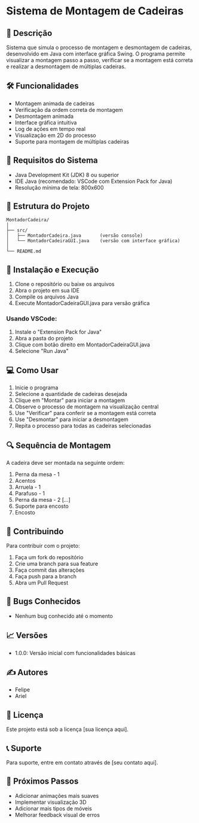 # Sistema de Montagem de Cadeiras

## 📝 Descrição
Sistema que simula o processo de montagem e desmontagem de cadeiras, desenvolvido em Java com interface gráfica Swing. O programa permite visualizar a montagem passo a passo, verificar se a montagem está correta e realizar a desmontagem de múltiplas cadeiras.

## 🛠️ Funcionalidades
- Montagem animada de cadeiras
- Verificação da ordem correta de montagem
- Desmontagem animada
- Interface gráfica intuitiva
- Log de ações em tempo real
- Visualização em 2D do processo
- Suporte para montagem de múltiplas cadeiras

## 🔧 Requisitos do Sistema
- Java Development Kit (JDK) 8 ou superior
- IDE Java (recomendado: VSCode com Extension Pack for Java)
- Resolução mínima de tela: 800x600

## 📁 Estrutura do Projeto
```
MontadorCadeira/
│
├── src/
│   ├── MontadorCadeira.java       (versão console)
│   └── MontadorCadeiraGUI.java    (versão com interface gráfica)
│
└── README.md
```

## 🚀 Instalação e Execução
1. Clone o repositório ou baixe os arquivos
2. Abra o projeto em sua IDE
3. Compile os arquivos Java
4. Execute MontadorCadeiraGUI.java para versão gráfica

### Usando VSCode:
1. Instale o "Extension Pack for Java"
2. Abra a pasta do projeto
3. Clique com botão direito em MontadorCadeiraGUI.java
4. Selecione "Run Java"

## 💻 Como Usar
1. Inicie o programa
2. Selecione a quantidade de cadeiras desejada
3. Clique em "Montar" para iniciar a montagem
4. Observe o processo de montagem na visualização central
5. Use "Verificar" para conferir se a montagem está correta
6. Use "Desmontar" para iniciar a desmontagem
7. Repita o processo para todas as cadeiras selecionadas

## 🔍 Sequência de Montagem
A cadeira deve ser montada na seguinte ordem:
1. Perna da mesa - 1
2. Acentos
3. Arruela - 1
4. Parafuso - 1
5. Perna da mesa - 2
[...]
17. Suporte para encosto
18. Encosto

## 🤝 Contribuindo
Para contribuir com o projeto:
1. Faça um fork do repositório
2. Crie uma branch para sua feature
3. Faça commit das alterações
4. Faça push para a branch
5. Abra um Pull Request

## 🐛 Bugs Conhecidos
- Nenhum bug conhecido até o momento

## 📈 Versões
- 1.0.0: Versão inicial com funcionalidades básicas

## ✍️ Autores
- Felipe
- Ariel

## 📄 Licença
Este projeto está sob a licença [sua licença aqui].

## 📞 Suporte
Para suporte, entre em contato através de [seu contato aqui].

## 🔮 Próximos Passos
- Adicionar animações mais suaves
- Implementar visualização 3D
- Adicionar mais tipos de móveis
- Melhorar feedback visual de erros
